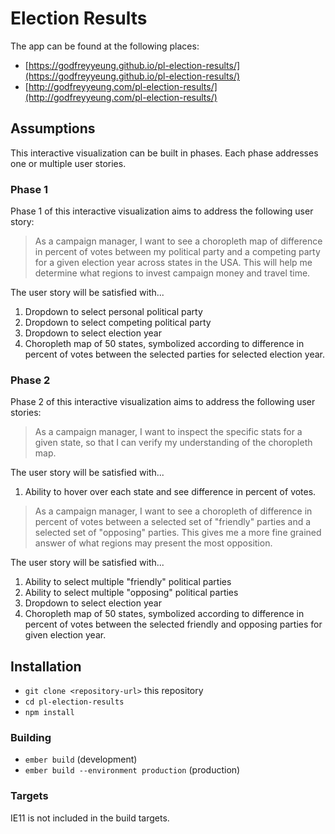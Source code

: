 # Election Results

The app can be found at the following places:
- [https://godfreyyeung.github.io/pl-election-results/](https://godfreyyeung.github.io/pl-election-results/)
- [http://godfreyyeung.com/pl-election-results/](http://godfreyyeung.com/pl-election-results/)

## Assumptions

This interactive visualization can be built in phases. Each phase
addresses one or multiple user stories.

### Phase 1 
Phase 1 of this  interactive visualization aims to address the following user story:

> As a campaign manager, I want to see a choropleth map of difference in percent of
votes between my political party and a competing party for a given election year
across states in the USA. This will help me determine what regions to invest 
campaign money and travel time.

The user story will be satisfied with...

1. Dropdown to select personal political party
2. Dropdown to select competing political party
3. Dropdown to select election year
4. Choropleth map of 50 states, symbolized according to difference in percent of votes between the selected parties for selected election year.

### Phase 2

Phase 2 of this  interactive visualization aims to address the following user stories:

> As a campaign manager, I want to inspect the specific stats for a given state, so that I can verify my understanding of the choropleth map.

The user story will be satisfied with...

1. Ability to hover over each state and see difference in percent of votes.

> As a campaign manager, I want to see a choropleth of difference in percent of votes between a selected set of "friendly" parties and a selected set of "opposing" parties. This gives me a more fine grained answer of what regions may present the most opposition.

The user story will be satisfied with...

1. Ability to select multiple "friendly" political parties
2. Ability to select multiple "opposing" political parties
3. Dropdown to select election year
4. Choropleth map of 50 states, symbolized according to difference in percent of votes between the selected friendly and opposing parties for given election year.

## Installation

* `git clone <repository-url>` this repository
* `cd pl-election-results`
* `npm install`

### Building

* `ember build` (development)
* `ember build --environment production` (production)

### Targets

IE11 is not included in the build targets.